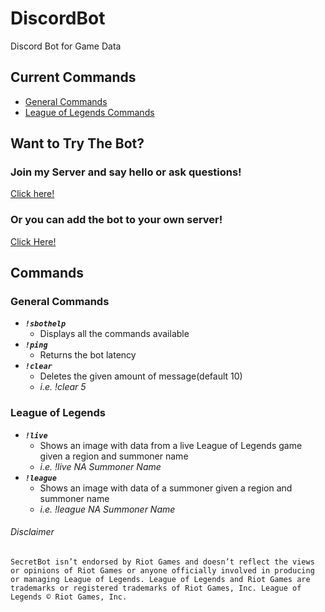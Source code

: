 # DiscordBot
Discord Bot for Game Data

## Current Commands
  + [General Commands](#general-commands)
  + [League of Legends Commands](#league-of-legends)

## Want to Try The Bot?
### Join my Server and say hello or ask questions!
[Click here!](https://discord.gg/e3SZ2C9)
### Or you can add the bot to your own server!
[Click Here!](https://discordapp.com/api/oauth2/authorize?client_id=659778088519073793&permissions=8&scope=bot)

## Commands
### General Commands
  + ***`!sbothelp`***
    - Displays all the commands available
  + ***`!ping`***
    - Returns the bot latency
  + ***`!clear`***
    - Deletes the given amount of message(default 10)
    - *i.e. !clear 5*

### League of Legends
  + ***`!live`***
    - Shows an image with data from a live League of Legends game given a region and summoner name
    - *i.e. !live NA Summoner Name*
  + ***`!league`***
    - Shows an image with data of a summoner given a region and summoner name
    - *i.e. !league NA Summoner Name*
  ###### Disclaimer
  `SecretBot isn’t endorsed by Riot Games and doesn’t reflect the views or opinions of Riot Games
    or anyone officially involved in producing or managing League of Legends. League of Legends and Riot Games are
    trademarks or registered trademarks of Riot Games, Inc. League of Legends © Riot Games, Inc.`
